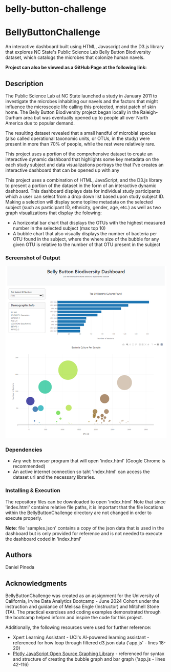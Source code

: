 # belly-button-challenge
# BellyButtonChallenge

An interactive dashboard built using HTML, Javascript and the D3.js library that explores NC State's Public Science Lab Belly Button Biodiversity dataset, which catalogs the microbes that colonize human navels.

<strong>Project can also be viewed as a GitHub Page at the following link: <br>

</strong>

## Description

The Public Science Lab at NC State launched a study in January 2011 to investigate the microbes inhabiting our navels and the factors that might influence the microscopic life calling this protected, moist patch of skin home.  The Belly Button Biodiversity project began locally in the Raleigh-Durham area but was eventually opened up to people all over North America due to popular demand.

The resulting dataset revealed that a small handful of microbial species (also called operational taxonomic units, or OTUs, in the study) were present in more than 70% of people, while the rest were relatively rare.

This project uses a portion of the comprehensive dataset to create an interactive dynamic dashboard that highlights some key metadata on the each study subject and data visualizations  portrays the that I've  creates an interactive dashboard that can be opened up with any

This project uses a combination of HTML, JavaScript, and the D3.js library to present a portion of the dataset in the form of an interactive dynamic dashboard.  This dashboard displays data for individual study participants which a user can select from a drop down list based upon study subject ID.  Making a selection will display some topline metadata on the selected subject (such as participant ID, ethnicity, gender, age, etc.) as well as two graph visualizations that display the folowing:
* A horizontal bar chart that displays the OTUs with the highest measured number in the selected subject (max top 10)
* A bubble chart that also visually displays the number of bacteria per OTU found in the subject, where the where size of the bubble for any given OTU is relative to the number of that OTU present in the subject

### Screenshot of Output
![alt text](screenshot.png)



### Dependencies
* Any web browser program that will open 'index.html' (Google Chrome is recommended)
* An active internet connection so taht 'index.html' can access the dataset url and the necessary libraries.

### Installing & Execution
The repository files can be downloaded to open 'index.html'  Note that since 'index.html' contains relative file paths, it is important that the file locations within the BellyButtonChallenge directory are not changed in order to execute properly.

<strong>Note</strong>: file 'samples.json' contains a copy of the json data that is used in the dashboard but is only provided for reference and is not needed to execute the dashboard coded in 'index.html'

## Authors

Daniel Pineda

## Acknowledgments
BellyButtonChallenge was created as an assignment for the University of California, Irvine Data Analytics Bootcamp - June 2024 Cohort under the instruction and guidance of Melissa Engle (Instructor) and Mitchell Stone (TA).
The practical exercises and coding examples demonstrated through the bootcamp helped inform and inspire the code for this project.

Additionally, the following resources were used for further reference:

* Xpert Learning Assistant - UCI's AI-powered learning assistant - referenced for how loop through filtered d3.json data ('app.js' - lines 18-20)
* [Plotly JavaScript Open Source Graphing Library](https://plotly.com/javascript/) - referenced for syntax and structure of creating the bubble graph and bar graph ('app.js - lines 42-116)